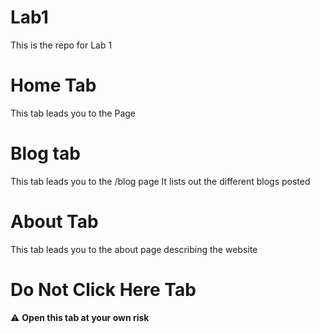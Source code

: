 # Lab1
This is the repo for Lab 1
# Home Tab
This tab leads you to the Page
# Blog tab
This tab leads you to the /blog page It lists out the different blogs posted
# About Tab
This tab leads you to the about page describing the website
# Do Not Click Here Tab
:warning: **Open this tab at your own risk**



